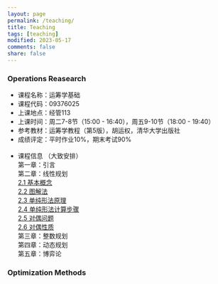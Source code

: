 ```yaml
---
layout: page
permalink: /teaching/
title: Teaching
tags: [teaching]
modified: 2023-05-17 
comments: false
share: false
---
```



### Operations Reasearch

* 课程名称：运筹学基础 <br>
* 课程代码：09376025 <br>
* 上课地点：经管113 <br>
* 上课时间：周二7-8节（15:00 - 16:40），周五9-10节（18:00 - 19:40）<br>
* 参考教材：运筹学教程（第5版），胡运权，清华大学出版社<br>
* 成绩评定：平时作业10%，期末考试90% <br><br>
* 课程信息 （大致安排）<br>
  第一章：引言<br>
  第二章：线性规划<br>
  <a href="../线性规划2_1.pdf" class="textlink" target="_blank"> 2.1 基本概念</a> <br>
  <a href="../线性规划2_2.pdf" class="textlink" target="_blank">2.2 图解法</a> <br>
  <a href="../线性规划2_3.pdf" class="textlink" target="_blank">2.3 单纯形法原理</a> <br>
  <a href="../线性规划2_4.pdf" class="textlink" target="_blank">2.4 单纯形法计算步骤</a> <br>
  <a href="../线性规划2_5.pdf" class="textlink" target="_blank">2.5 对偶问题</a> <br>
  <a href="../线性规划2_6.pdf" class="textlink" target="_blank">2.6 对偶性质</a> <br>
  第三章：整数规划<br>
  第四章：动态规划<br>
  第五章：博弈论<br>

      
### Optimization Methods
